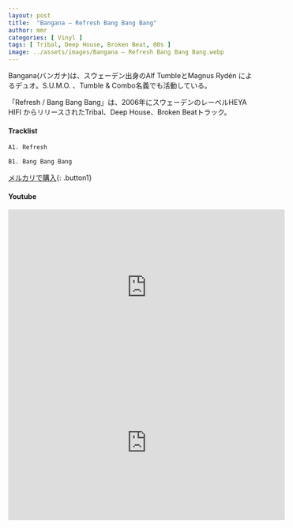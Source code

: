 ```yaml
---
layout: post
title:  "Bangana – Refresh Bang Bang Bang"
author: mmr
categories: [ Vinyl ]
tags: [ Tribal, Deep House, Broken Beat, 00s ]
image: ../assets/images/Bangana – Refresh Bang Bang Bang.webp
---
```


Bangana(バンガナ)は、スウェーデン出身のAlf TumbleとMagnus Rydén によるデュオ。S.U.M.O. 、Tumble & Combo名義でも活動している。

「Refresh / Bang Bang Bang」は、2006年にスウェーデンのレーベルHEYA HIFI からリリースされたTribal、Deep House、Broken Beatトラック。

#### Tracklist
```md
A1. Refresh

B1. Bang Bang Bang
```

[メルカリで購入](https://jp.mercari.com/item/m26176316095?afid=6142608987){: .button1}

#### Youtube
<iframe width="560" height="315" src="https://www.youtube.com/embed/fH7MiB8HjHY?si=9b8b0AtNGB4G4JdD" title="YouTube video player" frameborder="0" allow="accelerometer; autoplay; clipboard-write; encrypted-media; gyroscope; picture-in-picture; web-share" referrerpolicy="strict-origin-when-cross-origin" allowfullscreen></iframe>

<iframe width="560" height="315" src="https://www.youtube.com/embed/7MKrcY1D6EM?si=m9ShRatNa30tRcx6" title="YouTube video player" frameborder="0" allow="accelerometer; autoplay; clipboard-write; encrypted-media; gyroscope; picture-in-picture; web-share" referrerpolicy="strict-origin-when-cross-origin" allowfullscreen></iframe>